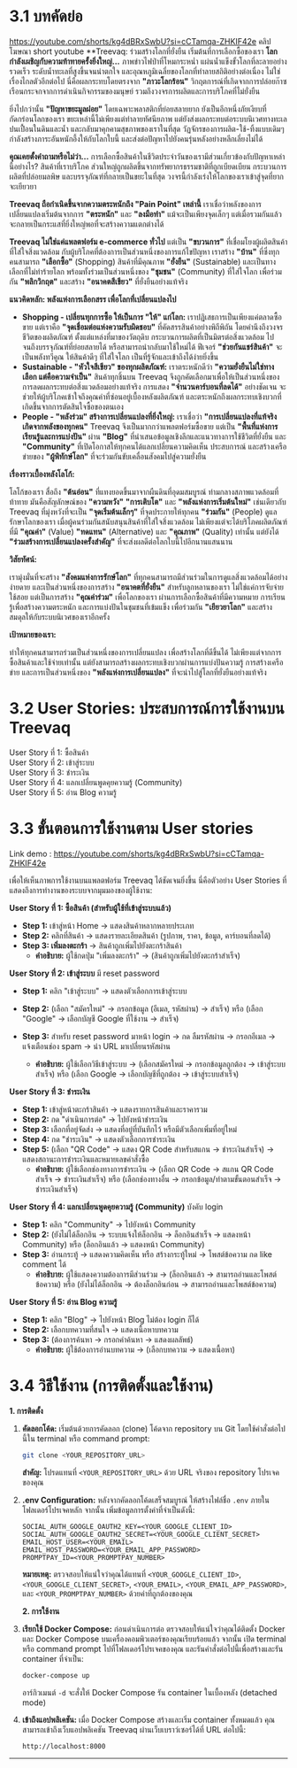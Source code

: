 # 3.1 บทคัดย่อ
https://youtube.com/shorts/kg4dBRxSwbU?si=cCTamqa-ZHKIF42e คลิปโฆษณา short youtube
**Treevaq: ร่วมสร้างโลกที่ยั่งยืน เริ่มต้นที่การเลือกซื้อของเรา
**โลกกำลังเผชิญกับความท้าทายครั้งยิ่งใหญ่...** ภาพข่าวไฟป่าที่โหมกระหน่ำ แผ่นน้ำแข็งขั้วโลกที่ละลายอย่างรวดเร็ว ระดับน้ำทะเลที่สูงขึ้นจนน่าตกใจ และอุณหภูมิเฉลี่ยของโลกที่ทำลายสถิติอย่างต่อเนื่อง ไม่ใช่เรื่องไกลตัวอีกต่อไป นี่คือผลกระทบโดยตรงจาก **"ภาวะโลกร้อน"** วิกฤตการณ์ที่เกิดจากการปล่อยก๊าซเรือนกระจกจากการดำเนินกิจกรรมของมนุษย์ รวมถึงวงจรการผลิตและการบริโภคที่ไม่ยั่งยืน

ยิ่งไปกว่านั้น **"ปัญหาขยะมูลฝอย"** โดยเฉพาะพลาสติกที่ย่อยสลายยาก ยังเป็นอีกหนึ่งภัยเงียบที่กัดกร่อนโลกของเรา ขยะเหล่านี้ไม่เพียงแต่ทำลายทัศนียภาพ แต่ยังส่งผลกระทบต่อระบบนิเวศทางทะเล ปนเปื้อนในดินและน้ำ และกลับมาคุกคามสุขภาพของเราในที่สุด วัฏจักรของการผลิต-ใช้-ทิ้งแบบเดิมๆ กำลังสร้างภาระอันหนักอึ้งให้กับโลกใบนี้ และส่งต่อปัญหาไปยังคนรุ่นหลังอย่างหลีกเลี่ยงไม่ได้

**คุณเคยตั้งคำถามหรือไม่ว่า...** การเลือกซื้อสินค้าในชีวิตประจำวันของเรามีส่วนเกี่ยวข้องกับปัญหาเหล่านี้อย่างไร? สินค้าที่เราบริโภค ส่วนใหญ่ถูกผลิตขึ้นจากทรัพยากรธรรมชาติที่ถูกเบียดเบียน กระบวนการผลิตที่ปล่อยมลพิษ และบรรจุภัณฑ์ที่กลายเป็นขยะในที่สุด วงจรนี้กำลังเร่งให้โลกของเราเข้าสู่จุดที่ยากจะเยียวยา

**Treevaq ถือกำเนิดขึ้นจากความตระหนักถึง "Pain Point" เหล่านี้** เราเชื่อว่าพลังของการเปลี่ยนแปลงเริ่มต้นจากการ **"ตระหนัก"** และ **"ลงมือทำ"** แม้จะเป็นเพียงจุดเล็กๆ แต่เมื่อรวมกันแล้ว จะกลายเป็นกระแสที่ยิ่งใหญ่พอที่จะสร้างความแตกต่างได้

**Treevaq ไม่ใช่แค่แพลตฟอร์ม e-commerce ทั่วไป** แต่เป็น **"ขบวนการ"** ที่เชื่อมโยงผู้ผลิตสินค้าที่ใส่ใจสิ่งแวดล้อม กับผู้บริโภคที่ต้องการเป็นส่วนหนึ่งของการแก้ไขปัญหา เราสร้าง **"บ้าน"** ที่ซึ่งทุกคนสามารถ **"เลือกซื้อ"** (Shopping) สินค้าที่มีคุณภาพ **"ยั่งยืน"** (Sustainable) และเป็นทางเลือกที่ไม่ทำร้ายโลก พร้อมทั้งร่วมเป็นส่วนหนึ่งของ **"ชุมชน"** (Community) ที่ใส่ใจโลก เพื่อร่วมกัน **"พลิกวิกฤต"** และสร้าง **"อนาคตสีเขียว"** ที่ยั่งยืนอย่างแท้จริง

**แนวคิดหลัก: พลังแห่งการเลือกสรร เพื่อโลกที่เปลี่ยนแปลงไป**

* **Shopping - เปลี่ยนทุกการซื้อ ให้เป็นการ "ให้" แก่โลก:** เราปฏิเสธการเป็นเพียงแค่ตลาดซื้อขาย แต่เราคือ **"จุดเชื่อมต่อแห่งความรับผิดชอบ"** ที่คัดสรรสินค้าอย่างพิถีพิถัน โดยคำนึงถึงวงจรชีวิตของผลิตภัณฑ์ ตั้งแต่แหล่งที่มาของวัตถุดิบ กระบวนการผลิตที่เป็นมิตรต่อสิ่งแวดล้อม ไปจนถึงบรรจุภัณฑ์ที่ย่อยสลายได้ หรือสามารถนำกลับมาใช้ใหม่ได้ ฟีเจอร์ **"ช่วยกันแชร์สินค้า"** จะเป็นพลังทวีคูณ ให้สินค้าดีๆ ที่ใส่ใจโลก เป็นที่รู้จักและเข้าถึงได้ง่ายยิ่งขึ้น
* **Sustainable - "หัวใจสีเขียว" ของทุกผลิตภัณฑ์:** เราตระหนักดีว่า **"ความยั่งยืนไม่ใช่ทางเลือก แต่คือความจำเป็น"** สินค้าทุกชิ้นบน Treevaq จึงถูกคัดเลือกมาเพื่อให้เป็นส่วนหนึ่งของการลดผลกระทบต่อสิ่งแวดล้อมอย่างแท้จริง การแสดง **"จำนวนคาร์บอนที่ลดได้"** อย่างชัดเจน จะช่วยให้ผู้บริโภคเข้าใจถึงคุณค่าที่ซ่อนอยู่เบื้องหลังผลิตภัณฑ์ และตระหนักถึงผลกระทบเชิงบวกที่เกิดขึ้นจากการตัดสินใจซื้อของตนเอง
* **People - "พลังร่วม" สร้างการเปลี่ยนแปลงที่ยิ่งใหญ่:** เราเชื่อว่า **"การเปลี่ยนแปลงที่แท้จริง เกิดจากพลังของทุกคน"** Treevaq จึงเป็นมากกว่าแพลตฟอร์มซื้อขาย แต่เป็น **"พื้นที่แห่งการเรียนรู้และการแบ่งปัน"** ผ่าน **"Blog"** ที่นำเสนอข้อมูลเชิงลึกและแนวทางการใช้ชีวิตที่ยั่งยืน และ **"Community"** ที่เปิดโอกาสให้ทุกคนได้แลกเปลี่ยนความคิดเห็น ประสบการณ์ และสร้างเครือข่ายของ **"ผู้พิทักษ์โลก"** ที่จะร่วมกันขับเคลื่อนสังคมไปสู่ความยั่งยืน

**เรื่องราวเบื้องหลังโลโก้:**

โลโก้ของเรา สื่อถึง **"ต้นอ่อน"** ที่แทงยอดขึ้นมาจากผืนดินที่อุดมสมบูรณ์ ท่ามกลางสภาพแวดล้อมที่ท้าทาย มันคือสัญลักษณ์ของ **"ความหวัง"** **"การเติบโต"** และ **"พลังแห่งการเริ่มต้นใหม่"** เช่นเดียวกับ Treevaq ที่มุ่งหวังที่จะเป็น **"จุดเริ่มต้นเล็กๆ"** ที่จุดประกายให้ทุกคน **"ร่วมกัน"** (People) ดูแลรักษาโลกของเรา เมื่อผู้คนร่วมกันสนับสนุนสินค้าที่ใส่ใจสิ่งแวดล้อม ไม่เพียงแต่จะได้บริโภคผลิตภัณฑ์ที่มี **"คุณค่า"** (Value) **"ทดแทน"** (Alternative) และ **"คุณภาพ"** (Quality) เท่านั้น แต่ยังได้ **"ร่วมสร้างการเปลี่ยนแปลงครั้งสำคัญ"** ที่จะส่งผลดีต่อโลกใบนี้ไปอีกนานแสนนาน

**วิสัยทัศน์:**

เรามุ่งมั่นที่จะสร้าง **"สังคมแห่งการรักษ์โลก"** ที่ทุกคนสามารถมีส่วนร่วมในการดูแลสิ่งแวดล้อมได้อย่างง่ายดาย และเป็นส่วนหนึ่งของการสร้าง **"อนาคตที่ยั่งยืน"** สำหรับลูกหลานของเรา ไม่ใช่แค่การจับจ่ายใช้สอย แต่เป็นการสร้าง **"คุณค่าร่วม"** เพื่อโลกของเรา ผ่านการเลือกซื้อสินค้าที่มีความหมาย การเรียนรู้เพื่อสร้างความตระหนัก และการแบ่งปันในชุมชนที่เข้มแข็ง เพื่อร่วมกัน **"เยียวยาโลก"** และสร้างสมดุลให้กับระบบนิเวศของเราอีกครั้ง

**เป้าหมายของเรา:**

ทำให้ทุกคนสามารถร่วมเป็นส่วนหนึ่งของการเปลี่ยนแปลง เพื่อสร้างโลกที่ดีขึ้นได้ ไม่เพียงแต่จากการซื้อสินค้าและใช้จ่ายเท่านั้น แต่ยังสามารถสร้างผลกระทบเชิงบวกผ่านการแบ่งปันความรู้ การสร้างเครือข่าย และการเป็นส่วนหนึ่งของ **"พลังแห่งการเปลี่ยนแปลง"** ที่จะนำไปสู่โลกที่ยั่งยืนอย่างแท้จริง

# 3.2 User Stories: ประสบการณ์การใช้งานบน Treevaq     
User Story ที่ 1: ซื้อสินค้า    
User Story ที่ 2: เข้าสู่ระบบ   
User Story ที่ 3: ชำระเงิน    
User Story ที่ 4: แลกเปลี่ยนพูดคุยความรู้ (Community)   
User Story ที่ 5: อ่าน Blog ความรู้     

# 3.3 ขั้นตอนการใช้งานตาม User stories  
Link demo : https://youtube.com/shorts/kg4dBRxSwbU?si=cCTamqa-ZHKIF42e
   
เพื่อให้เห็นภาพการใช้งานบนแพลตฟอร์ม Treevaq ได้ชัดเจนยิ่งขึ้น นี่คือตัวอย่าง User Stories ที่แสดงถึงการทำงานของระบบจากมุมมองของผู้ใช้งาน:   
  
**User Story ที่ 1: ซื้อสินค้า (สำหรับผู้ใช้ที่เข้าสู่ระบบแล้ว)**  
 
* **Step 1:** เข้าสู่หน้า Home -> แสดงสินค้าหลากหลายประเภท   
* **Step 2:** คลิกที่สินค้า -> แสดงรายละเอียดสินค้า (รูปภาพ, ราคา, ข้อมูล, คาร์บอนที่ลดได้)  
* **Step 3: เพิ่มลงตะกร้า** -> สินค้าถูกเพิ่มไปยังตะกร้าสินค้า 
    * **คำอธิบาย:** ผู้ใช้กดปุ่ม "เพิ่มลงตะกร้า" -> (สินค้าถูกเพิ่มไปยังตะกร้าสำเร็จ) 

**User Story ที่ 2: เข้าสู่ระบบ** มี reset password 

* **Step 1:** คลิก "เข้าสู่ระบบ" -> แสดงตัวเลือกการเข้าสู่ระบบ 
* **Step 2:** (เลือก "สมัครใหม่" -> กรอกข้อมูล (อีเมล, รหัสผ่าน) -> สำเร็จ) หรือ (เลือก "Google" -> เลือกบัญชี Google ที่ใช้งาน -> สำเร็จ) 
* **Step 3:** สำหรับ reset password มาหน้า login -> กด ลืมรหัสผ่าน -> กรอกอีเมล -> แจ้งเตือนช่อง spam -> นำ URL มาเปลี่ยนรหัสผ่าน 

    * **คำอธิบาย:** ผู้ใช้เลือกวิธีเข้าสู่ระบบ -> (เลือกสมัครใหม่ -> กรอกข้อมูลถูกต้อง -> เข้าสู่ระบบสำเร็จ) หรือ (เลือก Google -> เลือกบัญชีที่ถูกต้อง -> เข้าสู่ระบบสำเร็จ)

**User Story ที่ 3: ชำระเงิน**

* **Step 1:** เข้าสู่หน้าตะกร้าสินค้า -> แสดงรายการสินค้าและราคารวม
* **Step 2:** กด "ดำเนินการต่อ" -> ไปยังหน้าชำระเงิน
* **Step 3:** เลือกที่อยู่จัดส่ง -> แสดงที่อยู่ที่บันทึกไว้ หรือมีตัวเลือกเพิ่มที่อยู่ใหม่
* **Step 4:** กด "ชำระเงิน" -> แสดงตัวเลือกการชำระเงิน
* **Step 5:** (เลือก "QR Code" -> แสดง QR Code สำหรับสแกน -> ชำระเงินสำเร็จ) -> แสดงสถานะการชำระเงินและหมายเลขคำสั่งซื้อ
    * **คำอธิบาย:** ผู้ใช้เลือกช่องทางการชำระเงิน -> (เลือก QR Code -> สแกน QR Code สำเร็จ -> ชำระเงินสำเร็จ) หรือ (เลือกช่องทางอื่น -> กรอกข้อมูล/ทำตามขั้นตอนสำเร็จ -> ชำระเงินสำเร็จ)

**User Story ที่ 4: แลกเปลี่ยนพูดคุยความรู้ (Community)** บังคับ login 

* **Step 1:** คลิก "Community" -> ไปยังหน้า Community
* **Step 2:** (ยังไม่ได้ล็อกอิน -> ระบบแจ้งให้ล็อกอิน -> ล็อกอินสำเร็จ -> แสดงหน้า Community) หรือ (ล็อกอินแล้ว -> แสดงหน้า Community)
* **Step 3:** อ่านกระทู้ -> แสดงความคิดเห็น หรือ สร้างกระทู้ใหม่ -> โพสต์ข้อความ กด like comment ได้
    * **คำอธิบาย:** ผู้ใช้แสดงความต้องการมีส่วนร่วม -> (ล็อกอินแล้ว -> สามารถอ่านและโพสต์ข้อความ) หรือ (ยังไม่ได้ล็อกอิน -> ต้องล็อกอินก่อน -> สามารถอ่านและโพสต์ข้อความ)

**User Story ที่ 5: อ่าน Blog ความรู้**

* **Step 1:** คลิก "Blog" -> ไปยังหน้า Blog ไม่ต้อง login ก็ได้ 
* **Step 2:** เลือกบทความที่สนใจ -> แสดงเนื้อหาบทความ
* **Step 3:** (ต้องการค้นหา -> กรอกคำค้นหา -> แสดงผลลัพธ์) 
    * **คำอธิบาย:** ผู้ใช้ต้องการอ่านบทความ -> (เลือกบทความ -> แสดงเนื้อหา) 


# 3.4 วิธีใช้งาน (การติดตั้งและใช้งาน)
 **1. การติดตั้ง**

 1.  **คัดลอกโค้ด:** เริ่มต้นด้วยการคัดลอก (clone) โค้ดจาก repository บน Git โดยใช้คำสั่งต่อไปนี้ใน terminal หรือ command prompt:
     ```bash
     git clone <YOUR_REPOSITORY_URL>
     ```
     **สำคัญ:** โปรดแทนที่ `<YOUR_REPOSITORY_URL>` ด้วย URL จริงของ repository โปรเจคของคุณ

 2.  **.env Configuration:** หลังจากคัดลอกโค้ดเสร็จสมบูรณ์ ให้สร้างไฟล์ชื่อ `.env` ภายในโฟลเดอร์โปรเจคหลัก จากนั้น เพิ่มข้อมูลการตั้งค่าที่จำเป็นดังนี้:
     ```
     SOCIAL_AUTH_GOOGLE_OAUTH2_KEY=<YOUR_GOOGLE_CLIENT_ID>   
     SOCIAL_AUTH_GOOGLE_OAUTH2_SECRET=<YOUR_GOOGLE_CLIENT_SECRET>
     EMAIL_HOST_USER=<YOUR_EMAIL>
     EMAIL_HOST_PASSWORD=<YOUR_EMAIL_APP_PASSWORD>
     PROMPTPAY_ID=<YOUR_PROMPTPAY_NUMBER>
     ```
     **หมายเหตุ:** ตรวจสอบให้แน่ใจว่าคุณได้แทนที่ `<YOUR_GOOGLE_CLIENT_ID>`, `<YOUR_GOOGLE_CLIENT_SECRET>`, `<YOUR_EMAIL>`, `<YOUR_EMAIL_APP_PASSWORD>`, และ `<YOUR_PROMPTPAY_NUMBER>` ด้วยค่าที่ถูกต้องของคุณ

     **2. การใช้งาน**

 1.  **เรียกใช้ Docker Compose:** ก่อนดำเนินการต่อ ตรวจสอบให้แน่ใจว่าคุณได้ติดตั้ง Docker และ Docker Compose บนเครื่องคอมพิวเตอร์ของคุณเรียบร้อยแล้ว จากนั้น เปิด terminal หรือ command prompt ไปที่โฟลเดอร์โปรเจคของคุณ และรันคำสั่งต่อไปนี้เพื่อสร้างและรัน container ที่จำเป็น:
     ```bash
     docker-compose up
     ```
     อาร์กิวเมนต์ `-d` จะสั่งให้ Docker Compose รัน container ในเบื้องหลัง (detached mode)

 2.  **เข้าถึงแอปพลิเคชัน:** เมื่อ Docker Compose สร้างและเริ่ม container ทั้งหมดแล้ว คุณสามารถเข้าถึงเว็บแอปพลิเคชัน Treevaq ผ่านเว็บเบราว์เซอร์ได้ที่ URL ต่อไปนี้:
     ```
     http://localhost:8000
     ```

 ---
